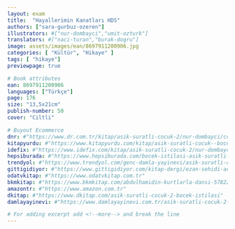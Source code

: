 ```yaml
---
layout: exam
title:  "Hayallerimin Kanatları HDS"
authors: ["sara-gurbuz-ozeren"]
illustrators: #["nur-dombayci","umit-ozturk"]
translators: #["naci-turan","burak-dogru"]
image: assets/images/ean/8697911200906.jpg
categories: [ "Kültür", "Hikaye" ]
tags: [ "hikaye"]
previewpage: true

# Book attributes
ean: 8697911200906
languages: ["Türkçe"]
page: 176
size: "13,5x21cm"
publish-number: 50
cover: "Ciltli"

# Buyout Ecommerce
dnr: #"https://www.dr.com.tr/kitap/asik-suratli-cocuk-2/nur-dombayci/cocuk-ve-genclik/genclik-10-yas/roman-oyku/urunno=0001812298001"
kitapyurdu: #"https://www.kitapyurdu.com/kitap/asik-suratli-cocuk--bocek-istilasi/502836.html&filter_name=As%C4%B1k+Suratl%C4%B1+%C3%87ocuk"
idefix: #"https://www.idefix.com/kitap/asik-suratli-cocuk-2/nur-dombayci/cocuk-ve-genclik/genclik-10-yas/roman-oyku/urunno=0001812298001"
hepsiburada: #"https://www.hepsiburada.com/bocek-istilasi-asik-suratli-cocuk-ve-onu-etkilemeyen-siradisi-olaylar-2-p-HBV00000OAK7R"
trendyol: #"https://www.trendyol.com/genc-damla-yayinevi/asik-suratli-cocuk-2-p-31619556"
gittigidiyor: #"https://www.gittigidiyor.com/kitap-dergi/ezan-sehidi-adnan-menderes_pdp_732728793"
odatvkitap: #"https://www.odatvkitap.com.tr"
bkmkitap: #"https://www.bkmkitap.com/abdulhamidin-kurtlarla-dansi-578226"
amazontr: #"https://www.amazon.com.tr"
dkitap: #"https://www.dkitap.com/asik-suratli-cocuk-2-bocek-istilasi"
damlayayinevi: #"https://www.damlayayinevi.com.tr/asik-suratli-cocuk-2-bocek-istilasi"

# For adding excerpt add <!--more--> and break the line
---
```


<!--more--> 

